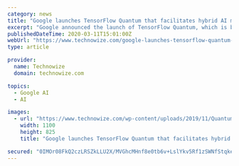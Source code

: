 ```yaml
---
category: news
title: "Google launches TensorFlow Quantum that facilitates hybrid AI models"
excerpt: "Google announced the launch of TensorFlow Quantum, which is based on Machine learning and quantum computing coming together to build hybrid AI models. The TFQ was built in collaboration with the University of Waterloo, X, and Volkswagen. TensorFlow Quantum is an opensource library for rapid prototyping of quantum ML models. “TensorFlow ..."
publishedDateTime: 2020-03-11T15:01:00Z
webUrl: "https://www.technowize.com/google-launches-tensorflow-quantum-that-facilitates-hybrid-ai-models/"
type: article

provider:
  name: Technowize
  domain: technowize.com

topics:
  - Google AI
  - AI

images:
  - url: "https://www.technowize.com/wp-content/uploads/2019/11/Quantum-Supremacy.jpg"
    width: 1100
    height: 825
    title: "Google launches TensorFlow Quantum that facilitates hybrid AI models"

secured: "0IMOr08FkQ2czLRSZkLLU2X/MVGhcMHnf8e0tb6v+LslYkv5Rf1zSWNfStqkegJ6yJHogEdBUzkOcBGfG6g2Pc5+qQqsMZuISRYxs3rfdk5sUkhh4FO6JQYBiTfdECKZN1uDe4NCcfslqIkweTR2ahZGbBPU333hMfk/UVdNiuRDM0hX27q35hADocCDpkqMpYD0gexMGihsqumdfO0cUkm1+WxNlEpJJSkBJcK4uJB/DBb+afvIldFcfAye7i3tyeIaqkbcwj/i3I7ZHpj2sCVrc3DtNdBZ4BYz6NiiGz7T5OT3h11J8Am+sZQv77Herv9cNz+LtoP5qR9B1VYjoVHqDkIQLUVKe3ArbcbLr0e+K5puCSD1TdMebh3CLtctuMWFV3Jo7fC+UfcmMu4akXC8v6+tyawS8zdbUSTZZO8KQLaEMgzTXB52zJz7ECZj0tnM3Evs9ZWBUFR7+x0ohZGEtGIOiAU9yhi7eoY1gOI=;1U1l7ITFPNd0emUfjkphWQ=="
---
```


